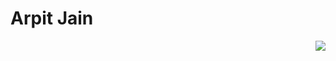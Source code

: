 # Arpit Jain

<img align='right' src="https://github-readme-stats.vercel.app/api?username=arpit9616&show_icons=true">

<!-- [![Linkedin](https://img.shields.io/static/v1?label=%20&message=Linkedin&color=blue&logo=Linkedin&style=for-the-badge&logoColor=white)](https://in.linkedin.com/in/arpit9616) -->
<!-- [![GitHub](https://img.shields.io/static/v1?label=%20&message=GitHub&color=gray&logo=GitHub&style=for-the-badge&logoColor=white)](https://github.com/arpit9616) -->
<!-- [![Gmail](https://img.shields.io/static/v1?label=%20&message=Gmail&color=red&logo=gmail&style=for-the-badge&logoColor=white)](mailto:abs.jain16@gmail.com) -->


<!-- 🚧 **Current Project:** [`monkshu`](https://github.com/TekMonksGitHub/monkshu) -->
